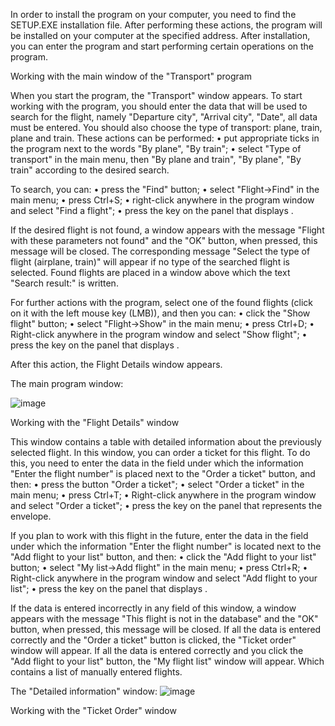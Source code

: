 In order to install the program on your computer, you need to find the SETUP.EXE installation file.
After performing these actions, the program will be installed on your computer at the specified address. After installation, you can enter the program and start performing certain operations on the program.


Working with the main window of the "Transport" program

When you start the program, the "Transport" window appears. To start working with the program, you should enter the data that will be used to search for the flight, namely "Departure city", "Arrival city", "Date", all data must be entered. You should also choose the type of transport: plane, train, plane and train. These actions can be performed:
• put appropriate ticks in the program next to the words "By plane", "By train";
• select "Type of transport" in the main menu, then "By plane and train", "By plane", "By train" according to the desired search.

To search, you can:
• press the "Find" button;
• select "Flight->Find" in the main menu;
• press Ctrl+S;
• right-click anywhere in the program window and select "Find a flight";
• press the key on the panel that displays .

If the desired flight is not found, a window appears with the message "Flight with these parameters not found" and the "OK" button, when pressed, this message will be closed. The corresponding message "Select the type of flight (airplane, train)" will appear if no type of the searched flight is selected.
Found flights are placed in a window above which the text "Search result:" is written.

For further actions with the program, select one of the found flights (click on it with the left mouse key (LMB)), and then you can:
• click the "Show flight" button;
• select "Flight->Show" in the main menu;
• press Ctrl+D;
• Right-click anywhere in the program window and select "Show flight";
• press the key on the panel that displays .

After this action, the Flight Details window appears.

The main program window:

![image](https://github.com/user-attachments/assets/9d7af441-ce7a-44c4-a8f5-6aff1336121d)


Working with the "Flight Details" window

This window contains a table with detailed information about the previously selected flight. In this window, you can order a ticket for this flight. To do this, you need to enter the data in the field under which the information "Enter the flight number" is placed next to the "Order a ticket" button, and then:
• press the button "Order a ticket";
• select "Order a ticket" in the main menu;
• press Ctrl+T;
• Right-click anywhere in the program window and select "Order a ticket";
• press the key on the panel that represents the envelope.

If you plan to work with this flight in the future, enter the data in the field under which the information "Enter the flight number" is located next to the "Add flight to your list" button, and then:
• click the "Add flight to your list" button;
• select "My list->Add flight" in the main menu;
• press Ctrl+R;
• Right-click anywhere in the program window and select "Add flight to your list";
• press the key on the panel that displays .

If the data is entered incorrectly in any field of this window, a window appears with the message "This flight is not in the database" and the "OK" button, when pressed, this message will be closed.
If all the data is entered correctly and the "Order a ticket" button is clicked, the "Ticket order" window will appear.
If all the data is entered correctly and you click the "Add flight to your list" button, the "My flight list" window will appear. Which contains a list of manually entered flights.

The "Detailed information" window:
![image](https://github.com/user-attachments/assets/bc842702-4284-42d3-8247-41544cad35f7)


Working with the "Ticket Order" window

